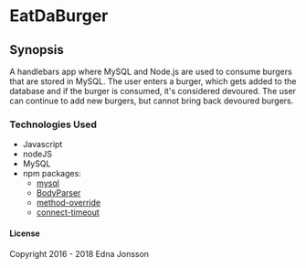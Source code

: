 # EatDaBurger

## Synopsis

A handlebars app where MySQL and Node.js are used to consume burgers that are stored in MySQL. The user enters a burger, which gets added to the database and if the burger is consumed, it's considered devoured. The user can continue to add new burgers, but cannot bring back devoured burgers.


### Technologies Used

* Javascript
* nodeJS
* MySQL
* npm packages:
  * [mysql](https://www.npmjs.com/package/mysql)
  * [BodyParser](https://www.npmjs.com/package/body-parser)
  * [method-override](https://www.npmjs.com/package/method-override)
  * [connect-timeout](https://www.npmjs.com/package/connect-timeout)


#### License

Copyright 2016 - 2018 Edna Jonsson